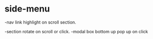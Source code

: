 # side-menu
-nav link highlight on scroll section. 

-section rotate on scroll or click. 
-modal box bottom up pop up on click 
